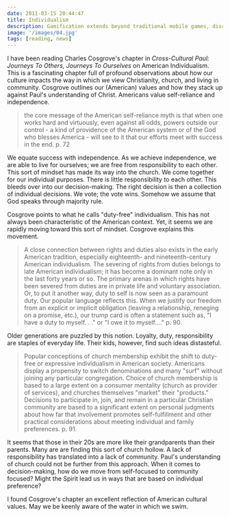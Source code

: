 ```yaml
---
date: 2011-03-15 20:44:47
title: Individualism
description: Gamification extends beyond traditional mobile games, discovering innovative strategies to incorporate game-like elements into non-gaming apps for enhanced
image: '/images/04.jpg'
tags: [reading, news]
---
```


I have been reading Charles Cosgrove's chapter in *Cross-Cultural Paul: Journeys To Others, Journeys To Ourselves* on American Individualism. This is a fascinating chapter full of profound observations about how our culture impacts the way in which we view Christianity, church, and living in community. Cosgrove outlines our (American) values and how they stack up against Paul's understanding of Christ. Americans value self-reliance and independence.

>the core message of the American self-reliance myth is that when one works hard and virtuously, even against all odds, powers outside our control - a kind of providence of the American system or of the God who blesses America - will see to it that our efforts meet with success in the end. p. 72

We equate success with independence. As we achieve independence, we are able to live for ourselves; we are free from responsibility to each other. This sort of mindset has made its way into the church. We come together for our individual purposes. There is little responsibility to each other. This bleeds over into our decision-making. The right decision is then a collection of individual decisions. We vote; the vote wins. Somehow we assume that God speaks through majority rule.

Cosgrove points to what he calls "duty-free" individualism. This has not always been characteristic of the American context. Yet, it seems we are rapidly moving toward this sort of mindset. Cosgrove explains this movement.

>A close connection between rights and duties also exists in the early American tradition, especially eighteenth- and nineteenth-century American individualism. The severing of rights from duties belongs to late American individualism; it has become a dominant note only in the last forty years or so. The primary arenas in which rights have been severed from duties are in private life and voluntary association. Or, to put it another way, duty to self is now seen as a paramount duty. Our popular language reflects this. When we justify our freedom from an explicit or implicit obligation (leaving a relationship, reneging on a promise, etc.), our trump card is often a statement such as, "I have a duty to myself. . ." or "I owe it to myself...." p. 90.

Older generations are puzzled by this notion. Loyalty, duty, responsibility are staples of everyday life. Their kids, however, find such ideas distasteful.

>Popular conceptions of church membership exhibit the shift to duty-free or expressive individualism in American society. Americans display a propensity to switch denominations and many "surf" without joining any particular congregation. Choice of church membership is based to a large extent on a consumer mentality (church as provider of services), and churches themselves "market" their "products." Decisions to participate in, join, and remain in a particular Christian community are based to a significant extent on personal judgments about how far that involvement promotes self-fulfillment and other practical considerations about meeting individual and family preferences. p. 91.

It seems that those in their 20s are more like their grandparents than their parents. Many are are finding this sort of church hollow. A lack of responsibility has translated into a lack of community. Paul's understanding of church could not be further from this approach. When it comes to decision-making, how do we move from self-focused to community focused? Might the Spirit lead us in ways that are based on individual preference?

I found Cosgrove's chapter an excellent reflection of American cultural values. May we be keenly aware of the water in which we swim.
